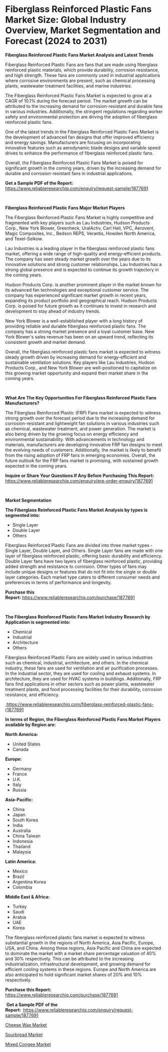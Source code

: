 <p><h1>Fiberglass Reinforced Plastic Fans Market Size: Global Industry Overview, Market Segmentation and Forecast (2024 to 2031)</h1></p><p><strong>Fiberglass Reinforced Plastic Fans Market Analysis and Latest Trends</strong></p>
<p><p>Fiberglass Reinforced Plastic Fans are fans that are made using fiberglass reinforced plastic materials, which provide durability, corrosion resistance, and high strength. These fans are commonly used in industrial applications where corrosive environments are present, such as chemical processing plants, wastewater treatment facilities, and marine industries.</p><p>The Fiberglass Reinforced Plastic Fans Market is expected to grow at a CAGR of 10.1% during the forecast period. The market growth can be attributed to the increasing demand for corrosion-resistant and durable fans in various industries. Additionally, the stringent regulations regarding worker safety and environmental protection are driving the adoption of fiberglass reinforced plastic fans.</p><p>One of the latest trends in the Fiberglass Reinforced Plastic Fans Market is the development of advanced fan designs that offer improved efficiency and energy savings. Manufacturers are focusing on incorporating innovative features such as aerodynamic blade designs and variable speed drives to enhance the performance of fiberglass reinforced plastic fans.</p><p>Overall, the Fiberglass Reinforced Plastic Fans Market is poised for significant growth in the coming years, driven by the increasing demand for durable and corrosion-resistant fans in industrial applications.</p></p>
<p><strong>Get a Sample PDF of the Report:&nbsp;</strong> <a href="https://www.reliableresearchiq.com/enquiry/request-sample/1877691">https://www.reliableresearchiq.com/enquiry/request-sample/1877691</a></p>
<p>&nbsp;</p>
<p><strong>Fiberglass Reinforced Plastic Fans Major Market Players</strong></p>
<p><p>The Fiberglass Reinforced Plastic Fans Market is highly competitive and fragmented with key players such as Lau Industries, Hudson Products Corp., New York Blower, Greenheck, UralActiv, Carl Heil, VPC, Aerovent, Magic Composites, Inc., Bedson REPS, Verantis, Howden North America, and Texel-Seikow.</p><p>Lau Industries is a leading player in the fiberglass reinforced plastic fans market, offering a wide range of high-quality and energy-efficient products. The company has seen steady market growth over the years due to its innovative solutions and strong customer relationships. Lau Industries has a strong global presence and is expected to continue its growth trajectory in the coming years.</p><p>Hudson Products Corp. is another prominent player in the market known for its advanced fan technologies and exceptional customer service. The company has experienced significant market growth in recent years, expanding its product portfolio and geographical reach. Hudson Products Corp. is poised for future growth as it continues to invest in research and development to stay ahead of industry trends.</p><p>New York Blower is a well-established player with a long history of providing reliable and durable fiberglass reinforced plastic fans. The company has a strong market presence and a loyal customer base. New York Blower's sales revenue has been on an upward trend, reflecting its consistent growth and market demand.</p><p>Overall, the fiberglass reinforced plastic fans market is expected to witness steady growth driven by increasing demand for energy-efficient and sustainable ventilation solutions. Key players like Lau Industries, Hudson Products Corp., and New York Blower are well-positioned to capitalize on this growing market opportunity and expand their market share in the coming years.</p></p>
<p>&nbsp;</p>
<p><strong>What Are The Key Opportunities For Fiberglass Reinforced Plastic Fans Manufacturers?</strong></p>
<p><p>The Fiberglass Reinforced Plastic (FRP) Fans market is expected to witness strong growth over the forecast period due to the increasing demand for corrosion-resistant and lightweight fan solutions in various industries such as chemical, wastewater treatment, and power generation. The market is also being driven by the growing focus on energy efficiency and environmental sustainability. With advancements in technology and materials, manufacturers are developing innovative FRP fan designs to meet the evolving needs of customers. Additionally, the market is likely to benefit from the rising adoption of FRP fans in emerging economies. Overall, the future outlook for the FRP fans market is promising, with sustained growth expected in the coming years.</p></p>
<p><strong>Inquire or Share Your Questions If Any Before Purchasing This Report:</strong> <a href="https://www.reliableresearchiq.com/enquiry/pre-order-enquiry/1877691">https://www.reliableresearchiq.com/enquiry/pre-order-enquiry/1877691</a></p>
<p>&nbsp;</p>
<p><strong>Market Segmentation</strong></p>
<p><strong>The Fiberglass Reinforced Plastic Fans Market Analysis by types is segmented into:</strong></p>
<p><ul><li>Single Layer</li><li>Double Layer</li><li>Others</li></ul></p>
<p><p>Fiberglass Reinforced Plastic Fans are divided into three market types - Single Layer, Double Layer, and Others. Single Layer fans are made with one layer of fiberglass reinforced plastic, offering basic durability and efficiency. Double Layer fans have two layers of fiberglass reinforced plastic, providing added strength and resistance to corrosion. Other types of fans may include unique designs or features that do not fit into the single or double layer categories. Each market type caters to different consumer needs and preferences in terms of performance and longevity.</p></p>
<p><strong>Purchase this Report:&nbsp;</strong><a href="https://www.reliableresearchiq.com/purchase/1877691">https://www.reliableresearchiq.com/purchase/1877691</a></p>
<p>&nbsp;</p>
<p><strong>The Fiberglass Reinforced Plastic Fans Market Industry Research by Application is segmented into:</strong></p>
<p><ul><li>Chemical</li><li>Industrial</li><li>Architecture</li><li>Others</li></ul></p>
<p><p>Fiberglass Reinforced Plastic Fans are widely used in various industries such as chemical, industrial, architecture, and others. In the chemical industry, these fans are used for ventilation and air purification processes. In the industrial sector, they are used for cooling and exhaust systems. In architecture, they are used for HVAC systems in buildings. Additionally, FRP fans find applications in other sectors such as power plants, wastewater treatment plants, and food processing facilities for their durability, corrosion resistance, and efficiency.</p></p>
<p><a href="https://www.reliableresearchiq.com/fiberglass-reinforced-plastic-fans-r1877691">&nbsp;https://www.reliableresearchiq.com/fiberglass-reinforced-plastic-fans-r1877691</a></p>
<p><strong>In terms of Region, the Fiberglass Reinforced Plastic Fans Market Players available by Region are:</strong></p>
<p>
    <p> <strong> North America: </strong>
        <ul>
            <li>United States</li>
            <li>Canada</li>
        </ul>
        </p> 
    <p> <strong> Europe: </strong>
        <ul>
            <li>Germany</li>
            <li>France</li>
            <li>U.K.</li>
            <li>Italy</li>
            <li>Russia</li>
        </ul>
        </p> 
    <p> <strong> Asia-Pacific: </strong>
        <ul>
            <li>China</li>
            <li>Japan</li>
            <li>South Korea</li>
            <li>India</li>
            <li>Australia</li>
            <li>China Taiwan</li>
            <li>Indonesia</li>
            <li>Thailand</li>
            <li>Malaysia</li>
        </ul>
        </p> 
    <p> <strong> Latin America: </strong>
        <ul>
            <li>Mexico</li>
            <li>Brazil</li>
            <li>Argentina Korea</li>
            <li>Colombia</li>
        </ul>
        </p> 
    <p> <strong> Middle East & Africa: </strong>
        <ul>
            <li>Turkey</li>
            <li>Saudi</li>
            <li>Arabia</li>
            <li>UAE</li>
            <li>Korea</li>
        </ul>
    </p>
    </p>
<p><p>The fiberglass reinforced plastic fans market is expected to witness substantial growth in the regions of North America, Asia Pacific, Europe, USA, and China. Among these regions, Asia Pacific and China are expected to dominate the market with a market share percentage valuation of 40% and 30% respectively. This can be attributed to the increasing industrialization, infrastructural development, and growing demand for efficient cooling systems in these regions. Europe and North America are also anticipated to hold significant market shares of 20% and 10% respectively.</p></p>
<p><strong>Purchase this Report: </strong><a href="https://www.reliableresearchiq.com/purchase/1877691">https://www.reliableresearchiq.com/purchase/1877691</a></p>
<p>&nbsp;<strong>Get a Sample PDF of the Report:&nbsp;&nbsp;</strong><a href="https://www.reliableresearchiq.com/enquiry/request-sample/1877691">https://www.reliableresearchiq.com/enquiry/request-sample/1877691</a></p>
<p><strong></strong></p>
<p><p><a href="https://github.com/nafiafirdania/Market-Research-Report-List-1/blob/main/cheese-wax-market.md">Cheese Wax Market</a></p><p><a href="https://github.com/kulaberyasin52/Market-Research-Report-List-1/blob/main/sourbread-market.md">Sourbread Market</a></p><p><a href="https://github.com/emnqcawl19/Market-Research-Report-List-1/blob/main/mixed-congee-market.md">Mixed Congee Market</a></p></p>